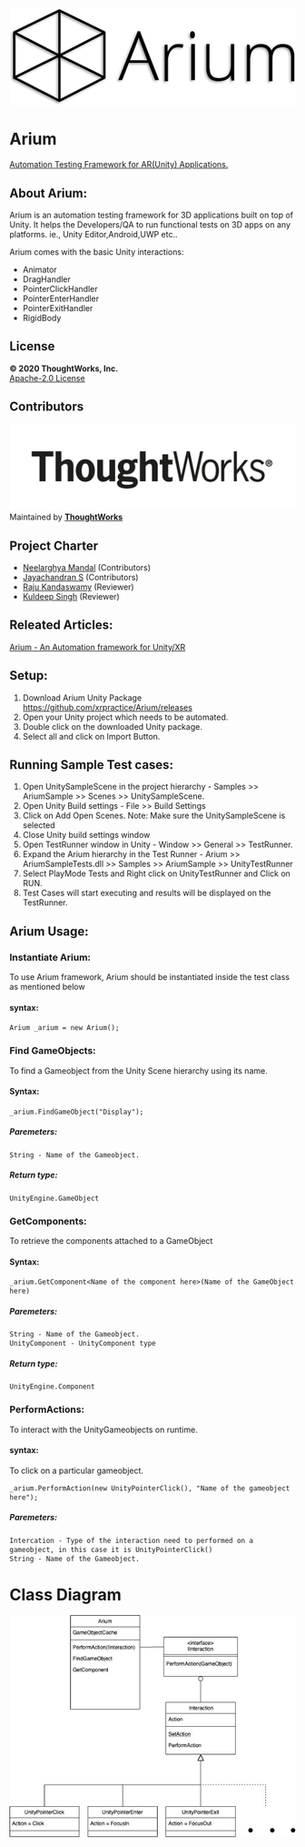 ![Logo](Logo.png)
# Arium
[Automation Testing Framework for AR(Unity) Applications.](https://medium.com/xrpractices)

## About Arium:
Arium is an automation testing framework for 3D applications built on top of Unity. It helps the Developers/QA to run functional tests on 3D apps on any platforms.
ie., Unity Editor,Android,UWP etc..

Arium comes with the basic Unity interactions:
- Animator
- DragHandler
- PointerClickHandler
- PointerEnterHandler
- PointerExitHandler
- RigidBody

## License
<b>© 2020 ThoughtWorks, Inc.</b> <br>
[Apache-2.0 License](LICENSE)

## Contributors
![ThoughtWorks](ThoughtworksLogo.png)
Maintained by <b>[ThoughtWorks](http://thoughtworks.com/)</b><br>

## Project Charter 
- [Neelarghya Mandal](https://github.com/Neelarghya/) (Contributors)
- [Jayachandran S](https://github.com/Jayachandranaug29/) (Contributors)
- [Raju Kandaswamy](https://github.com/rkandas) (Reviewer)
- [Kuldeep Singh](https://github.com/thinkuldeep) (Reviewer)

## Releated Articles:
[Arium - An Automation framework for Unity/XR](https://medium.com/@neelarghyamandal/arium-an-automation-framework-for-unity-xr-d51ed608e8b0)

## Setup:
1. Download Arium Unity Package https://github.com/xrpractice/Arium/releases
2. Open your Unity project which needs to be automated.
3. Double click on the downloaded Unity package.
4. Select all and click on Import Button.

## Running Sample Test cases:
1. Open UnitySampleScene in the project hierarchy - Samples >> AriumSample >> Scenes >> UnitySampleScene.
2. Open Unity Build settings - File >> Build Settings
3. Click on Add Open Scenes.
    Note: Make sure the UnitySampleScene is selected 
4. Close Unity build settings window
5. Open TestRunner window in Unity - Window >> General >> TestRunner.
6. Expand the Arium hierarchy in the Test Runner - Arium >> AriumSampleTests.dll >> Samples >> AriumSample >> UnityTestRunner
7. Select PlayMode Tests and Right click on UnityTestRunner and Click on RUN.
8. Test Cases will start executing and results will be displayed on the TestRunner.

## Arium Usage:

### Instantiate Arium:

To use Arium framework, Arium should be instantiated inside the test class as mentioned below

#### syntax:

    Arium _arium = new Arium();
   
### Find GameObjects:

To find a Gameobject from the Unity Scene hierarchy using its name.

#### Syntax:
    _arium.FindGameObject("Display");
    
##### Paremeters:
    String - Name of the Gameobject.
    
##### Return type:
    UnityEngine.GameObject

### GetComponents:

To retrieve the components attached to a GameObject

#### Syntax:
    _arium.GetComponent<Name of the component here>(Name of the GameObject here)
    
##### Paremeters:
    String - Name of the Gameobject.
    UnityComponent - UnityComponent type
    
##### Return type:
    UnityEngine.Component

### PerformActions:

To interact with the UnityGameobjects on runtime.

#### syntax:
To click on a particular gameobject.
 
    _arium.PerformAction(new UnityPointerClick(), "Name of the gameobject here");
    
##### Paremeters:
    Intercation - Type of the interaction need to performed on a gameobject, in this case it is UnityPointerClick()
    String - Name of the Gameobject.

# Class Diagram
![Class Diagram](ClassDiagram.jpg)
